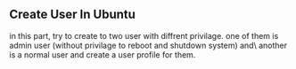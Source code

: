 ## Create User In Ubuntu
in this part, try to create to two user with diffrent privilage. one of them is admin user (without privilage to reboot and shutdown system) and\ another is a normal user and create a user profile for them.
#### 
